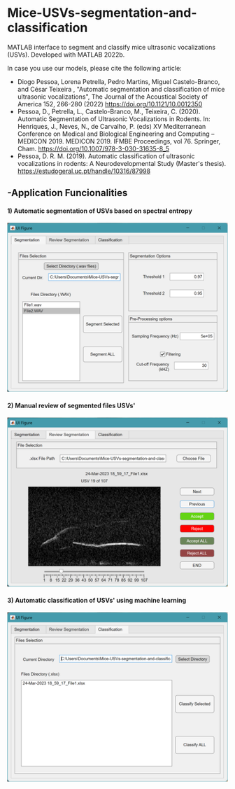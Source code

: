 # Mice-USVs-segmentation-and-classification

MATLAB interface to segment and classify mice ultrasonic vocalizations (USVs). Developed with MATLAB 2022b.

In case you use our models, please cite the following article:
 - Diogo Pessoa, Lorena Petrella, Pedro Martins, Miguel Castelo-Branco, and César Teixeira , "Automatic segmentation and classification of mice ultrasonic vocalizations", The Journal of the Acoustical Society of America 152, 266-280 (2022) https://doi.org/10.1121/10.0012350
 - Pessoa, D., Petrella, L., Castelo-Branco, M., Teixeira, C. (2020). Automatic Segmentation of Ultrasonic Vocalizations in Rodents. In: Henriques, J., Neves, N., de Carvalho, P. (eds) XV Mediterranean Conference on Medical and Biological Engineering and Computing – MEDICON 2019. MEDICON 2019. IFMBE Proceedings, vol 76. Springer, Cham. https://doi.org/10.1007/978-3-030-31635-8_5
 - Pessoa, D. R. M. (2019). Automatic classification of ultrasonic vocalizations in rodents: A Neurodevelopmental Study (Master's thesis). https://estudogeral.uc.pt/handle/10316/87998 



## -Application Funcionalities

#### 1) Automatic segmentation of USVs based on spectral entropy

![picture](Images/Segmentation_tab.png)

#### 2) Manual review of segmented files USVs'

![picture](Images/Review_tab.png)

#### 3) Automatic classification of USVs' using machine learning

![picture](Images/Classification_tab.png)
